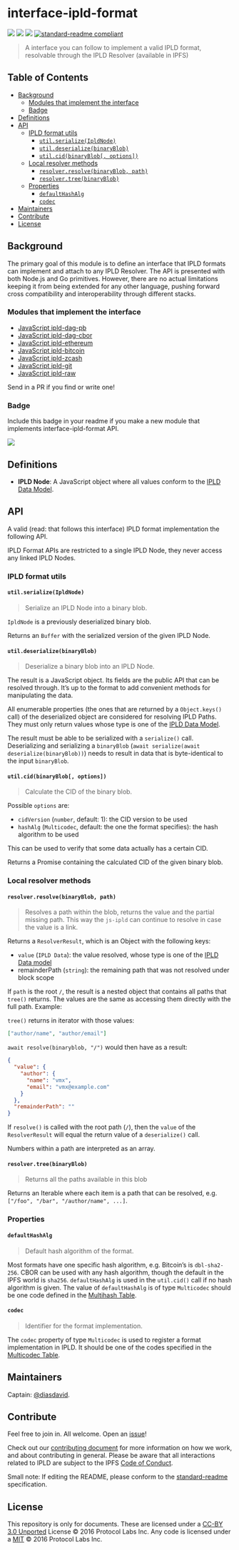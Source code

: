 # interface-ipld-format

[![](https://img.shields.io/badge/made%20by-Protocol%20Labs-blue.svg?style=flat-square)](http://ipn.io)
[![](https://img.shields.io/badge/freenode-%23ipfs-blue.svg?style=flat-square)](http://webchat.freenode.net/?channels=%23ipfs)
[![](https://img.shields.io/badge/project-IPLD-blue.svg?style=flat-square)](http://github.com/ipld/ipld)
[![standard-readme compliant](https://img.shields.io/badge/standard--readme-OK-green.svg?style=flat-square)](https://github.com/RichardLitt/standard-readme)

> A interface you can follow to implement a valid IPLD format, resolvable through the IPLD Resolver (available in IPFS)

## Table of Contents

- [Background](#background)
  - [Modules that implement the interface](#modules-that-implement-the-interface)
  - [Badge](#badge)
- [Definitions](#definitions)
- [API](#api)
  - [IPLD format utils](#ipld-format-utils)
    - [`util.serialize(IpldNode)`](#utilserializeipldnode)
    - [`util.deserialize(binaryBlob)`](#utildeserializebinaryblob)
    - [`util.cid(binaryBlob[, options])`](#utilcidbinaryblob-options)
  - [Local resolver methods](#local-resolver-methods)
    - [`resolver.resolve(binaryBlob, path)`](#resolverresolvebinaryblob-path)
    - [`resolver.tree(binaryBlob)`](#resolvertreebinaryblob)
  - [Properties](#properties)
    - [`defaultHashAlg`](#defaulthashalg)
    - [`codec`](#codec)
- [Maintainers](#maintainers)
- [Contribute](#contribute)
- [License](#license)

## Background

The primary goal of this module is to define an interface that IPLD formats can implement and attach to any IPLD Resolver. The API is presented with both Node.js and Go primitives. However, there are no actual limitations keeping it from being extended for any other language, pushing forward cross compatibility and interoperability through different stacks.

### Modules that implement the interface

- [JavaScript ipld-dag-pb](https://github.com/ipld/js-ipld-dag-pb)
- [JavaScript ipld-dag-cbor](https://github.com/ipld/js-ipld-dag-cbor)
- [JavaScript ipld-ethereum](https://github.com/ipld/js-ipld-ethereum)
- [JavaScript ipld-bitcoin](https://github.com/ipld/js-ipld-bitcoin)
- [JavaScript ipld-zcash](https://github.com/ipld/js-ipld-zcash)
- [JavaScript ipld-git](https://github.com/ipld/js-ipld-git)
- [JavaScript ipld-raw](https://github.com/ipld/js-ipld-raw)

Send in a PR if you find or write one!

### Badge

Include this badge in your readme if you make a new module that implements interface-ipld-format API.

![](/img/badge.png)

## Definitions

- **IPLD Node**: A JavaScript object where all values conform to the [IPLD Data Model](https://github.com/ipld/specs/blob/master/IPLD-Data-Model-v1.md).

## API

A valid (read: that follows this interface) IPLD format implementation the following API.

IPLD Format APIs are restricted to a single IPLD Node, they never access any linked IPLD Nodes.

### IPLD format utils

#### `util.serialize(IpldNode)`

> Serialize an IPLD Node into a binary blob.

`IpldNode` is a previously deserialized binary blob.

Returns an `Buffer` with the serialized version of the given IPLD Node.

#### `util.deserialize(binaryBlob)`

> Deserialize a binary blob into an IPLD Node.

The result is a JavaScript object. Its fields are the public API that can be resolved through. It’s up to the format to add convenient methods for manipulating the data.

All enumerable properties (the ones that are returned by a `Object.keys()` call) of the deserialized object are considered for resolving IPLD Paths. They must only return values whose type is one of the [IPLD Data Model](https://github.com/ipld/specs/blob/master/IPLD-Data-Model-v1.md).

The result must be able to be serialized with a `serialize()` call. Deserializing and serializing a `binaryBlob` (`await serialize(await deserialize(binaryBlob))`) needs to result in data that is byte-identical to the input `binaryBlob`.

#### `util.cid(binaryBlob[, options])`

> Calculate the CID of the binary blob.

Possible `options` are:
  - `cidVersion` (`number`, default: 1): the CID version to be used
  - `hashAlg` (`Multicodec`, default: the one the format specifies): the hash algorithm to be used

This can be used to verify that some data actually has a certain CID.

Returns a Promise containing the calculated CID of the given binary blob.

### Local resolver methods

#### `resolver.resolve(binaryBlob, path)`

> Resolves a path within the blob, returns the value and the partial missing path. This way the `js-ipld` can continue to resolve in case the value is a link.

Returns a `ResolverResult`, which is an Object with the following keys:

  - `value` (`IPLD Data`): the value resolved, whose type is one of the [IPLD Data model](https://github.com/ipld/specs/blob/master/IPLD-Data-Model-v1.md)
  - remainderPath (`string`): the remaining path that was not resolved under block scope

If `path` is the root `/`, the result is a nested object that contains all paths that `tree()` returns. The values are the same as accessing them directly with the full path. Example:

`tree()` returns in iterator with those values:

```JSON
["author/name", "author/email"]
```

`await resolve(binaryblob, "/")` would then have as a result:

```JSON
{
  "value": {
    "author": {
      "name": "vmx",
      "email": "vmx@example.com"
    }
  },
  "remainderPath": ""
}
```

If `resolve()` is called with the root path (`/`), then the `value` of the `ResolverResult` will equal the return value of a `deserialize()` call.

Numbers within a path are interpreted as an array.

#### `resolver.tree(binaryBlob)`

> Returns all the paths available in this blob

Returns an Iterable where each item is a path that can be resolved, e.g. `["/foo", "/bar", "/author/name", ...]`.

### Properties

#### `defaultHashAlg`

> Default hash algorithm of the format.

Most formats have one specific hash algorithm, e.g. Bitcoin’s is `dbl-sha2-256`. CBOR can be used with any hash algorithm, though the default in the IPFS world is `sha256`. `defaultHashAlg` is used in the `util.cid()` call if no hash algorithm is given. The value of `defaultHashAlg` is of type `Multicodec` should be one code defined in the [Multihash Table](https://github.com/multiformats/multihash#table-for-multihash).

#### `codec`

> Identifier for the format implementation.

The `codec` property of type `Multicodec` is used to register a format implementation in IPLD. It should be one of the codes specified in the [Multicodec Table](https://github.com/multiformats/multicodec#multicodec-table).


## Maintainers

Captain: [@diasdavid](https://github.com/diasdavid).

## Contribute

Feel free to join in. All welcome. Open an [issue](https://github.com/ipld/interface-ipld-format/issues)!

Check out our [contributing document](https://github.com/ipld/ipld/blob/master/contributing.md) for more information on how we work, and about contributing in general. Please be aware that all interactions related to IPLD are subject to the IPFS [Code of Conduct](https://github.com/ipfs/community/blob/master/code-of-conduct.md).

Small note: If editing the README, please conform to the [standard-readme](https://github.com/RichardLitt/standard-readme) specification.

## License

This repository is only for documents. These are licensed under a [CC-BY 3.0 Unported](LICENSE) License © 2016 Protocol Labs Inc. Any code is licensed under a [MIT](MIT-LICENSE) © 2016 Protocol Labs Inc.

[UnixFS]: https://github.com/ipfs/specs/tree/master/unixfs
